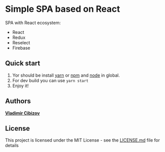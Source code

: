 # Simple SPA based on React

SPA with React ecosystem:

* React
* Redux
* Reselect
* Firebase

## Quick start

1. Yor should be install <a href="https://yarnpkg.com">yarn</a> or <a href="https://www.npmjs.com/">npm</a> and <a href="https://nodejs.org" a>node</a> in global.
2. For dev build you can use `yarn start`
3. Enjoy it!

## Authors

**[Vladimir Cibizov](https://github.com/VladBlow)**

## License

This project is licensed under the MIT License - see the [LICENSE.md](LICENSE.md) file for details
